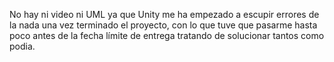 No hay ni video ni UML ya que Unity me ha empezado a escupir errores de la nada una vez terminado el proyecto, con lo que tuve que pasarme hasta poco antes de la fecha límite de entrega tratando de solucionar tantos como podia.